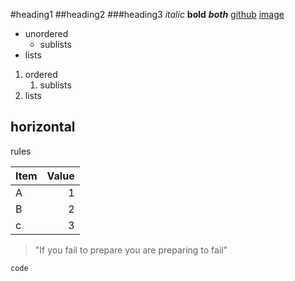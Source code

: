 #heading1
##heading2
###heading3
*italic*
**bold**
***both***
[github](https://github.com/nikkirethyo)
[image](http://www.thepetmatchmaker.com/wp-content/uploads/2014/08/P-French-bulldog-smiling-1.jpg)

* unordered 
    * sublists
* lists 

1. ordered
    1. sublists
2. lists

horizontal 
---
rules


Item  | Value 
:-----|-----:
A     |1
B     |2
c     |3

>"If you fail to prepare you are preparing to fail"

    code

